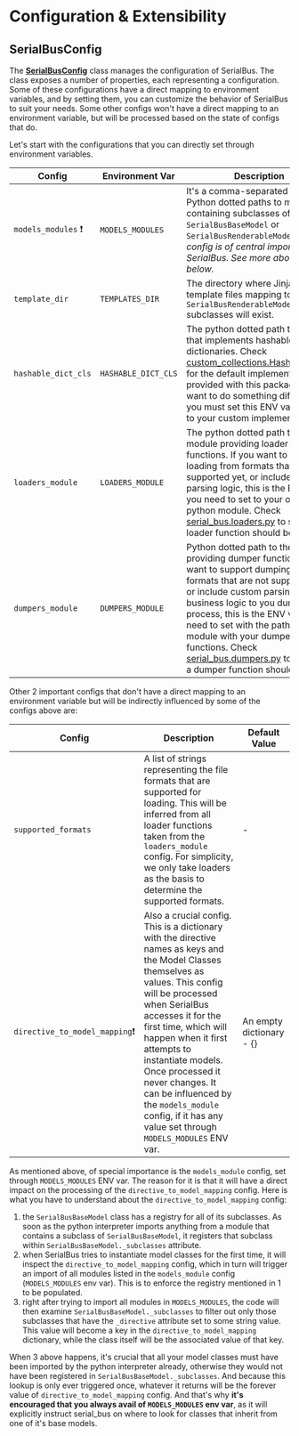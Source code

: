 # Configuration & Extensibility

## SerialBusConfig
The [**SerialBusConfig**](/serial_bus/config.py) class manages the configuration of SerialBus. 
The class exposes a number of properties, each representing a configuration. Some of these configurations have a 
direct mapping to environment variables, and by setting them, you can customize the behavior of SerialBus to 
suit your needs. Some other configs won't have a direct mapping to an environment variable, but will be processed 
based on the state of configs that do.

Let's start with the configurations that you can directly set through environment variables.

| Config | Environment Var | Description                                                                                                                                                                                                                                                                                                                                                                                                      | Default Value |
| --- | --- | --- | --- |
| `models_modules` ❗ | `MODELS_MODULES` | It's a comma-separated string of Python dotted paths to modules containing subclasses of `SerialBusBaseModel` or `SerialBusRenderableModel`. *This config is of central importance to SerialBus. See more about it below.*                                                                                                                                                                  | `"serial_bus.models"` |
| `template_dir` | `TEMPLATES_DIR` | The directory where Jinja2 template files mapping to `SerialBusRenderableModel` subclasses will exist.                                                                                                                                                                                                                                                                                                    | `"templates"` |
| `hashable_dict_cls` | `HASHABLE_DICT_CLS` | The python dotted path to a class that implements hashable dictionaries. Check [custom_collections.HashableDict()](/serial_bus/custom_collections.py) for the default implementation provided with this package. If you want to do something different, you must set this ENV var pointing to your custom implementation.                                                                                 | `"serial_bus.custom_collections.HashableDict"`|
| `loaders_module` | `LOADERS_MODULE` | The python dotted path to the module providing loader functions. If you want to support loading from formats that are not supported yet, or include custom parsing logic, this is the ENV var you need to set to your own python module. Check [serial_bus.loaders.py](/serial_bus/loaders.py) to see how a loader function should behave.                                                         | `"serial_bus.loaders"`|
| `dumpers_module` | `DUMPERS_MODULE` | Python dotted path to the module providing dumper functions. If you want to support dumping to formats that are not supported yet, or include custom parsing business logic to you dumping process, this is the ENV var you need to set with the path to your module with your dumper functions. Check [serial_bus.dumpers.py](/serial_bus/dumpers.py) to see how a dumper function should behave. | `"serial_bus.dumpers"`|

Other 2 important configs that don't have a direct mapping to an environment variable but will be indirectly influenced
by some of the configs above are:

| Config | Description                                                                                                                                                                                                                                                                                                                                                                                                                               | Default Value            |
| --- | --- | --- |
| `supported_formats` | A list of strings representing the file formats that are supported for loading. This will be inferred from all loader functions taken from the `loaders_module` config. For simplicity, we only take loaders as the basis to determine the supported formats.                                                                                                                                                                             | -                        |
| `directive_to_model_mapping`❗ | Also a crucial config. This is a dictionary with the directive names as keys and the Model Classes themselves as values. This config will be processed when SerialBus accesses it for the first time, which will happen when it first attempts to instantiate models. Once processed it never changes. It can be influenced by the `models_module` config, if it has any value set through `MODELS_MODULES` ENV var. | An empty dictionary - {} |

As mentioned above, of special importance is the `models_module` config, set through `MODELS_MODULES` ENV var. The 
reason for it is that it will have a direct impact on the processing of the `directive_to_model_mapping` config. 
Here is what you have to understand about the `directive_to_model_mapping` config:

1. the `SerialBusBaseModel` class has a registry for all of its subclasses. As soon as the python 
   interpreter imports anything from a module that contains a subclass of `SerialBusBaseModel`, it registers 
   that subclass within `SerialBusBaseModel._subclasses` attribute.
2. when SerialBus tries to instantiate model classes for the first time, it will inspect the 
   `directive_to_model_mapping` config, which
in turn will trigger an import of all modules listed in the `models_module` config (`MODELS_MODULES` env var). This 
   is to enforce the registry mentioned in 1 to be populated.
3. right after trying to import all modules in `MODELS_MODULES`, the code will then examine 
   `SerialBusBaseModel._subclasses` to filter out only those subclasses that have the `_directive` attribute 
   set to some string value. This value will become a key in the `directive_to_model_mapping` dictionary, while the 
   class itself will be the associated value of that key. 

When 3 above happens, it's crucial that all your model classes must have been imported by the python interpreter 
already, otherwise they would not have been registered in `SerialBusBaseModel._subclasses`. And because this 
lookup is only ever triggered once, whatever it returns will be the forever value of `directive_to_model_mapping` 
config. And that's why **it's encouraged that you always avail of `MODELS_MODULES` env var**, as it will explicitly 
instruct serial_bus on where to look for classes that inherit from one of it's base models. 
